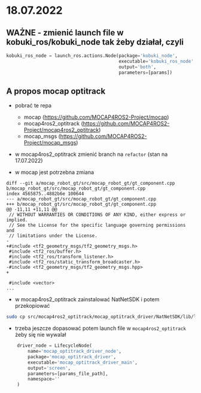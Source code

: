 # 18.07.2022

## WAŻNE - zmienić launch file w kobuki_ros/kobuki_node tak żeby działał, czyli 
```python
kobuki_ros_node = launch_ros.actions.Node(package='kobuki_node',
                                          executable='kobuki_ros_node',
                                          output='both',
                                          parameters=[params])
```

## A propos mocap optitrack
* pobrać te repa
    * mocap (https://github.com/MOCAP4ROS2-Project/mocap)
    * mocap4ros2_optitrack (https://github.com/MOCAP4ROS2-Project/mocap4ros2_optitrack)
    * mocap_msgs (https://github.com/MOCAP4ROS2-Project/mocap_msgs)

* w mocap4ros2_optitrack zmienić branch na `refactor` (stan na 17.07.2022)
* w mocap jest potrzebna zmiana
```
diff --git a/mocap_robot_gt/src/mocap_robot_gt/gt_component.cpp b/mocap_robot_gt/src/mocap_robot_gt/gt_component.cpp
index 4565875..4882b6e 100644
--- a/mocap_robot_gt/src/mocap_robot_gt/gt_component.cpp
+++ b/mocap_robot_gt/src/mocap_robot_gt/gt_component.cpp
@@ -11,11 +11,11 @@
 // WITHOUT WARRANTIES OR CONDITIONS OF ANY KIND, either express or implied.
 // See the License for the specific language governing permissions and
 // limitations under the License.
-
+#include <tf2_geometry_msgs/tf2_geometry_msgs.h>
 #include <tf2_ros/buffer.h>
 #include <tf2_ros/transform_listener.h>
 #include <tf2_ros/static_transform_broadcaster.h>
-#include <tf2_geometry_msgs/tf2_geometry_msgs.hpp>
+

 #include <vector>
...
```
* w mocap4ros2_optitrack zainstalować NatNetSDK i potem przekopiować
```bash
sudo cp src/mocap4ros2_optitrack/mocap_optitrack_driver/NatNetSDK/lib/libNatNet.so /lib
```
* trzeba jeszcze dopasować potem launch file w `mocap4ros2_optitrack` żeby się nie wywalał
```python
    driver_node = LifecycleNode(
        name='mocap_optitrack_driver_node',
        package='mocap_optitrack_driver',
        executable='mocap_optitrack_driver_main',
        output='screen',
        parameters=[params_file_path],
        namespace=''
    )
```
